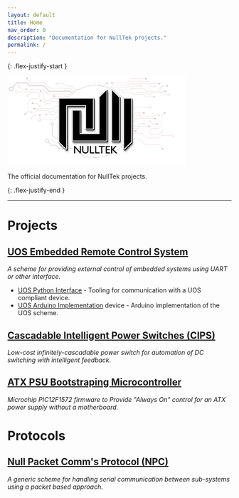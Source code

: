 ```yaml
---
layout: default
title: Home
nav_order: 0
description: "Documentation for NullTek projects."
permalink: /
---
```


{: .flex-justify-start }

![NULLTEK](/assets/images/header.png)

The official documentation for NullTek projects.

{: .flex-justify-end }

---

# Projects

## [UOS Embedded Remote Control System](/docs/projects/uos)

_A scheme for providing external control of embedded systems using UART or other interface._

* [UOS Python Interface](/docs/projects/uos/interface) - Tooling for communication with a UOS compliant device.
* [UOS Arduino Implementation](/docs/projects/uos/arduino) device - Arduino implementation of the UOS scheme.

## [Cascadable Intelligent Power Switches (CIPS)](/docs/projects/cips)

_Low-cost infinitely-cascadable power switch for automation of DC switching with intelligent feedback._ 

## [ATX PSU Bootstraping Microcontroller](/docs/projects/atx-bootstrap)

_Microchip PIC12F1572 firmware to Provide "Always On" control for an ATX power supply without a motherboard._

# Protocols

## [Null Packet Comm's Protocol (NPC)](/docs/protocols/npc)

_A generic scheme for handling serial communication between sub-systems using a packet based approach._

